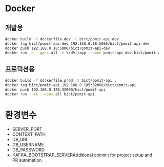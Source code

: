 # Docker

## 개발용
```bash
docker build -f dockerfile.dev -t bict/pomit-api-dev .
docker tag bict/pomit-api-dev 192.168.0.18:5000/bict/pomit-api-dev
docker push 192.168.0.18:5000/bict/pomit-api-dev
docker run -d --gpus all -v %cd%:/app --name pomit-api-dev bict/pomit-api-dev tail -f /dev/null
```

## 프로덕션용
```bash
docker build -f dockerfile.prod -t bict/pomit-api .
docker tag bict/pomit-api 192.168.0.185:32000/bict/pomit-api
docker push 192.168.0.185:32000/bict/pomit-api
docker run --rm --gpus all bict/pomit-api
```

# 환경변수
- SERVER_PORT
- CONTEXT_PATH
- DB_URL
- DB_USERNAME
- DB_PASSWORD
- KAFKA_BOOTSTRAP_SERVERAdditional commit for project setup and PR automation.
